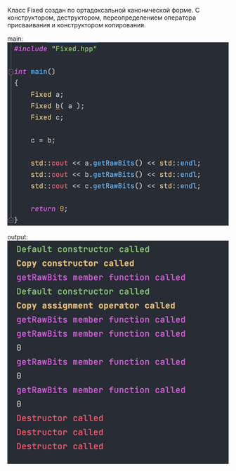 Класс Fixed создан по ортадоксальной канонической форме.
С конструктором, деструктором, переопределением оператора присваивания и конструктором копирования.

main:
![](https://github.com/wyholger/cpp/blob/master/Module_02/ex00/img/Screen_1.png?raw=true)

output:
![](https://github.com/wyholger/cpp/blob/master/Module_02/ex00/img/Screen_2.png?raw=true)